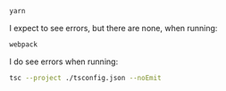 ``` bash
yarn
```

I expect to see errors, but there are none, when running:

``` bash
webpack
```

I do see errors when running:

``` bash
tsc --project ./tsconfig.json --noEmit
```
